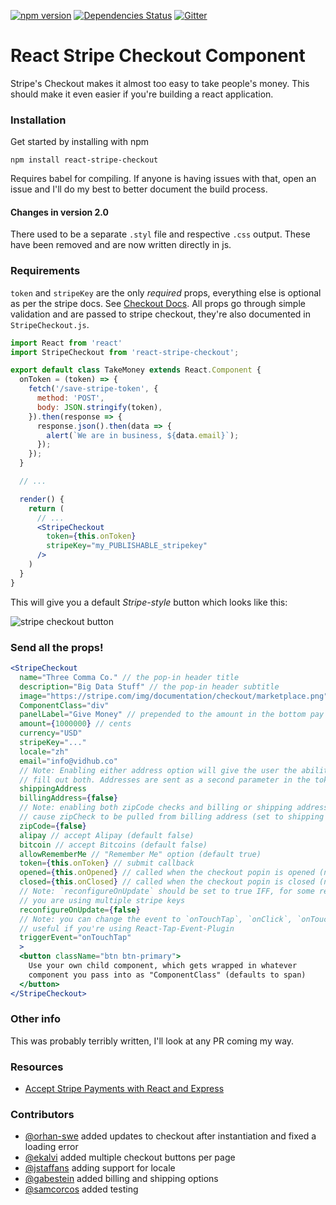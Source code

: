 [![npm version](https://badge.fury.io/js/react-stripe-checkout.svg)](http://badge.fury.io/js/react-stripe-checkout)
[![Dependencies Status](https://david-dm.org/azmenak/react-stripe-checkout.svg)](https://david-dm.org/react-stripe-checkout)
[![Gitter](https://img.shields.io/gitter/room/nwjs/nw.js.svg)](https://gitter.im/azmenak/react-stripe-checkout)

# React Stripe Checkout Component
Stripe's Checkout makes it almost too easy to take people's money.
This should make it even easier if you're building a react
application.

### Installation

Get started by installing with npm

    npm install react-stripe-checkout

Requires babel for compiling. If anyone is having issues with that,
open an issue and I'll do my best to better document the build process.

#### Changes in version 2.0

There used to be a separate `.styl` file and respective `.css` output. These have been removed and are now written directly in js.

### Requirements

`token` and `stripeKey` are the only *required* props,
everything else is optional as per the stripe docs. See [Checkout
Docs](https://stripe.com/docs/checkout#integration-custom). All props
go through simple validation and are passed to stripe checkout, they're
also documented in `StripeCheckout.js`.

```jsx
import React from 'react'
import StripeCheckout from 'react-stripe-checkout';

export default class TakeMoney extends React.Component {
  onToken = (token) => {
    fetch('/save-stripe-token', {
      method: 'POST',
      body: JSON.stringify(token),
    }).then(response => {
      response.json().then(data => {
        alert(`We are in business, ${data.email}`);
      });
    });
  }

  // ...

  render() {
    return (
      // ...
      <StripeCheckout
        token={this.onToken}
        stripeKey="my_PUBLISHABLE_stripekey"
      />
    )
  }
}
```

This will give you a default *Stripe-style* button which looks like this:

![stripe checkout button](https://www.dropbox.com/s/tuwlslyrxubgc49/Screenshot%202016-08-05%2011.53.37.png?dl=1)

### Send all the props!

```jsx
<StripeCheckout
  name="Three Comma Co." // the pop-in header title
  description="Big Data Stuff" // the pop-in header subtitle
  image="https://stripe.com/img/documentation/checkout/marketplace.png" // the pop-in header image (default none)
  ComponentClass="div"
  panelLabel="Give Money" // prepended to the amount in the bottom pay button
  amount={1000000} // cents
  currency="USD"
  stripeKey="..."
  locale="zh"
  email="info@vidhub.co"
  // Note: Enabling either address option will give the user the ability to
  // fill out both. Addresses are sent as a second parameter in the token callback.
  shippingAddress
  billingAddress={false}
  // Note: enabling both zipCode checks and billing or shipping address will
  // cause zipCheck to be pulled from billing address (set to shipping if none provided).
  zipCode={false}
  alipay // accept Alipay (default false)
  bitcoin // accept Bitcoins (default false)
  allowRememberMe // "Remember Me" option (default true)
  token={this.onToken} // submit callback
  opened={this.onOpened} // called when the checkout popin is opened (no IE6/7)
  closed={this.onClosed} // called when the checkout popin is closed (no IE6/7)
  // Note: `reconfigureOnUpdate` should be set to true IFF, for some reason
  // you are using multiple stripe keys
  reconfigureOnUpdate={false}
  // Note: you can change the event to `onTouchTap`, `onClick`, `onTouchStart`
  // useful if you're using React-Tap-Event-Plugin
  triggerEvent="onTouchTap"
  >
  <button className="btn btn-primary">
    Use your own child component, which gets wrapped in whatever
    component you pass into as "ComponentClass" (defaults to span)
  </button>
</StripeCheckout>
```

### Other info
This was probably terribly written, I'll look at any PR coming my way.

### Resources 

* [Accept Stripe Payments with React and Express](https://www.robinwieruch.de/react-express-stripe-payment/)

### Contributors
- [@orhan-swe](https://github.com/orhan-swe) added updates to checkout after instantiation and fixed a loading error
- [@ekalvi](https://github.com/ekalvi) added multiple checkout buttons per page
- [@jstaffans](https://github.com/jstaffans) adding support for locale
- [@gabestein](https://github.com/gabestein) added billing and shipping options
- [@samcorcos](https://github.com/samcorcos) added testing
